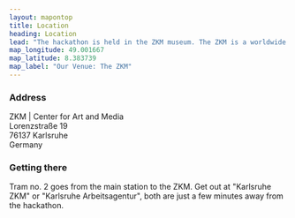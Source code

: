 ```yaml
---
layout: mapontop
title: Location
heading: Location
lead: "The hackathon is held in the ZKM museum. The ZKM is a worldwide unique cultural institution featuring manifold exhibitions and events about media art."
map_longitude: 49.001667
map_latitude: 8.383739
map_label: "Our Venue: The ZKM"
---
```


### Address

ZKM &#124; Center for Art and Media<br>
Lorenzstraße 19<br>
76137 Karlsruhe<br>
Germany

### Getting there

Tram no. 2 goes from the main station to the ZKM. Get out at "Karlsruhe ZKM" or "Karlsruhe Arbeitsagentur", both are just a few minutes away from the hackathon.
